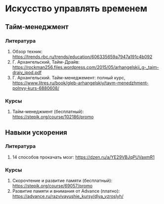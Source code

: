 # Искусство управлять временем

## Тайм-менеджмент

### Литература
1. Обзор техник: https://trends.rbc.ru/trends/education/606335659a7947a191c4b092
2. Г. Архангельский, Тайм-Драйв: https://rockman256.files.wordpress.com/2015/05/arhangelskii_g-_taim-draiv_ipod.pdf
3. Г. Архангельский. Тайм-менеджемент: полный курс, https://www.litres.ru/book/gleb-arhangelskiy/taym-menedzhment-polnyy-kurs-6880608/

### Курсы
1. Тайм-менеджмент (бесплатный): https://stepik.org/course/102186/promo

## Навыки ускорения

### Литература
1. 14 способов прокачать мозг: https://dzen.ru/a/YE29VBJqPUVaxmR1

### Курсы
1. Скорочтение и развитие памяти (бесплатный): https://stepik.org/course/69057/promo
2. Развитие памяти и внимания от Advance (платно): https://advance.ru/razvivayushie_kursy/dlya_vzroslyh/
